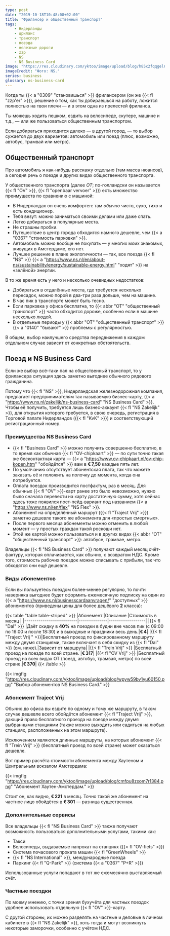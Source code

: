 ```yaml
---
type: post
date: "2019-10-18T10:48:08+02:00"
title: "Фрилансер и общественный транспорт"
tags:
    - Нидерланды
    - фриланс
    - транспорт
    - поезда
    - железные дороги
    - zzp
    - NS
    - NS Business Card
image: "https://res.cloudinary.com/yktoo/image/upload/blog/h85x2fqqgel61721.jpg"
imageCredit: "Фото: NS."
series: business
glossary: ns-business-card
---
```


Когда ты {{< a "0309" "становишься" >}} фрилансером (он же {{< fl "zzp'er" >}}), решение о том, как ты добираешься на работу, ложится полностью на твои плечи — и в этом одна из прелестей фриланса.

Ты можешь ходить пешком, ездить на велосипеде, скутере, машине и т.д., — или же пользоваться общественным транспортом.

<!--more-->

Если добираться приходится далеко — в другой город, — то выбор сужается до двух вариантов: автомобиль или поезд (плюс, возможно, автобус, трамвай или метро).

## Общественный транспорт

Про автомобиль я как-нибудь расскажу отдельно (там масса нюансов), а сегодня речь о поезде и других видах общественного транспорта.

У общественного транспорта (далее *ОТ*; по-голландски он называется {{< fl "OV" >}}, {{< fl "openbaar vervoer" >}}) есть множество преимуществ по сравнению с машиной:

* В Нидерландах он очень комфортен: там *обычно* чисто, сухо, тихо и есть кондиционер.
* Тебя везут: можно заниматься своими делами или даже спать.
* Легко добираться в популярные места.
* Не страшны пробки.
* Путешествие в центр города обходится намного дешевле, чем {{< a "0367" "стоимость парковки" >}}.
* Автомобиль можно вообще не покупать — у многих моих знакомых, живущих в Амстердаме, его нет.
* Лучшее решение в плане экологичности — так, все поезда {{< fl "NS" >}} {{< a "https://www.ns.nl/en/about-ns/sustainability/energy/sustainable-energy.html" "ходят" >}} на «зелёной» энергии.

В то же время есть у него и несколько очевидных недостатков:

* Добираться в отдалённые места, где требуется несколько пересадок, можно порой в два-три раза дольше, чем на машине.
* В час пик в транспорте может быть тесно.
* Если парковка у офиса бесплатна, то {{< abbr "ОТ" "общественный транспорт" >}} часто обходится дороже, особенно если в машине несколько людей.
* В отдельные периоды у {{< abbr "ОТ" "общественный транспорт" >}} {{< a "0140" "бывают" >}} проблемы с регулярностью.

В общем, выбор наилучшего средства передвижения в каждом отдельном случае зависит от конкретных обстоятельств.

## Поезд и NS Business Card

Если же выбор всё-таки пал на общественный транспорт, то у фрилансера ситуация здесь заметно выгоднее обычного рядового гражданина.

Потому что {{< fl "NS" >}}, Нидерландская железнодорожная компания, предлагает предпринимателям так называемую бизнес-карту, {{< a "https://www.ns.nl/zakelijk/ns-business-card" "NS Business Card" >}}. Чтобы её получить, требуется лишь бизнес-аккаунт {{< fl "NS Zakelijk" >}}, для открытия которого требуется, в свою очередь, регистрация в Торговой палате Нидерландов ({{< fl "KvK" >}}) и соответствующий регистрационный номер.

### Преимущества NS Business Card

* {{< fl "Business Card" >}} можно получить совершенно бесплатно, в то время как обычная {{< fl "OV-chipkaart" >}} — по сути точно такая же бесконтактная карта — {{< a "https://www.ov-chipkaart.nl/ov-chip-kopen.htm" "обойдётся" >}} вам в **€ 7,50** каждые пять лет.
* По умолчанию отсутствует абонентская плата, так что можете заказать её и положить на полочку до момента, когда она потребуется.
* Оплата поездок производится постфактум, раз в месяц. Для обычных {{< fl "OV" >}}-карт ранее это было невозможно, нужно было сначала перевести на карту достаточную сумму, хотя сейчас здесь тоже появился пост-пейд-вариант под названием {{< a "https://www.ns.nl/en/flex" "NS Flex" >}}.
* Абонемент на определённый маршрут ({{< fl "Traject Vrij" >}}) заметно дешевле такого же абонемента для «простых смертных».
* После первого месяца абонементы можно отменить в любой момент — у простых граждан такой роскоши нет.
* Этой же картой можно пользоваться и в других видах {{< abbr "ОТ" "общественный транспорт" >}}: автобусе, трамвае, метро.

Владельцы {{< fl "NS Business Card" >}} получают каждый месяц счёт-фактуру, которая оплачивается, как обычно, с возвратом НДС. Кроме того, стоимость рабочих поездок можно списывать с прибыли, так что обходятся они ещё дешевле.

### Виды абонементов

Если вы пользуетесь поездом более-менее регулярно, то почти наверняка выгоднее будет оформить ежемесячную подписку на один из {{< a "https://www.ns.nl/businesscardaanvragen/" "доступных" >}} абонементов (приведены цены для более дешёвого **2** класса):

{{< table "table table-striped" >}}
|Абонемент                 |Описание      |Стоимость в месяц |
|--------------------------|--------------|------------------|
|{{< fl "Dal" >}}          |Даёт скидку в **40%** на поездки в будни вне часов пик (с 09:00 по 16:00 и после 18:30) и в выходные и праздники весь день.|**€ 4**|
|{{< fl "Traject Vrij " >}}|Бесплатный проезд по фиксированному маршруту между двумя станциями, также включает в себя скидку из {{< fl "Dal" >}} (см. ниже).|Зависит от маршрута|
|{{< fl "Trein Vrij" >}}   |Бесплатный проезд на поезде по всей стране.                                        |**€ 317**|
|{{< fl "OV Vrij" >}}      |Бесплатный проезд на всех видах ОТ (поезд, автобус, трамвай, метро) по всей стране.|**€ 370**|
{{< /table >}}

{{< imgfig "https://res.cloudinary.com/yktoo/image/upload/blog/wpyw59bv1yu60150.png" "Выбор абонементов NS Business Card." >}}

### Абонемент Traject Vrij

Обычно до офиса вы ездите по одному и тому же маршруту, в таком случае дешевле всего обойдётся абонемент {{< fl "Traject Vrij" >}}, дающий право бесплатного проезда на поезде между двумя выбранными станциями (также можно выходить или садиться на любых станциях, расположенных на этом маршруте).

Исключением являются длинные маршруты, на которых абонемент {{< fl "Trein Vrij" >}} (бесплатный проезд по всей стране) может оказаться дешевле.

Вот пример расчёта стоимости абонемента между Хаутеном и Центральным вокзалом Амстердама:

{{< imgfig "https://res.cloudinary.com/yktoo/image/upload/blog/cmfpu8zxom7r1384.png" "Абонемент Хаутен-Амстердам." >}}

Стоит он, как видно, **€ 221** в месяц. Точно такой же абонемент на частное лицо обойдётся в **€ 301** — разница существенная.

### Дополнительные сервисы

Все владельцы {{< fl "NS Business Card" >}} также получают возможность пользоваться дополнительными услугами, такими как:

* Такси
* Велосипеды, выдаваемые напрокат на станциях ({{< fl "OV-fiets" >}})
* Система почасового проката машин {{< fl "GreenWheels" >}}
* {{< fl "NS International" >}}, международные поезда
* Паркинг {{< fl "Q-Park" >}} (система {{< a "0367" "P+R" >}})

Использованные услуги попадают в тот же ежемесячно выставляемый счёт.

### Частные поездки

По моему мнению, с точки зрения бухучёта для частных поездок удобнее использовать отдельную {{< fl "OV" >}}-карту.

С другой стороны, их можно разделять на частные и деловые в личном кабинете в {{< fl "NS Zakelijk" >}}, хоть тогда и могут возникнуть некоторые заморочки, особенно с учётом НДС.
